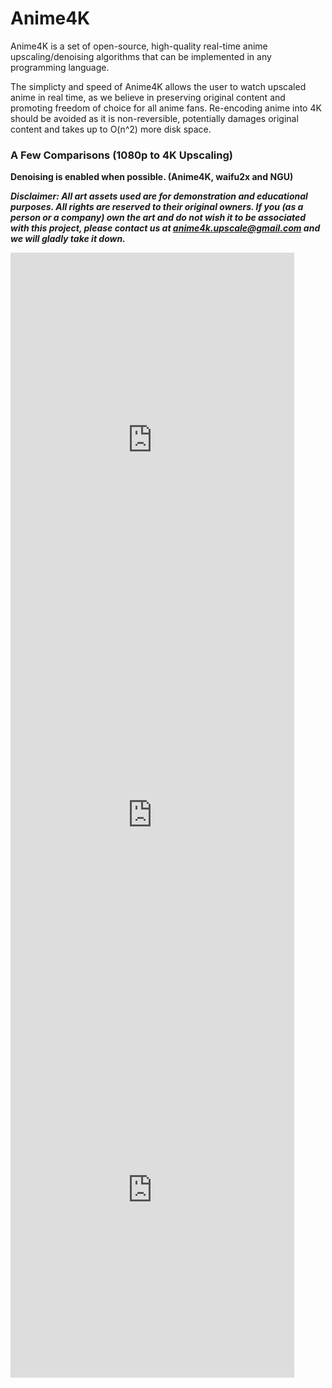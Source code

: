 # Anime4K

Anime4K is a set of open-source, high-quality real-time anime upscaling/denoising algorithms that can be implemented in any programming language.

The simplicty and speed of Anime4K allows the user to watch upscaled anime in real time, as we believe in preserving original content and promoting freedom of choice for all anime fans. Re-encoding anime into 4K should be avoided as it is non-reversible, potentially damages original content and takes up to O(n^2) more disk space.

### A Few Comparisons (1080p to 4K Upscaling)
**Denoising is enabled when possible. (Anime4K, waifu2x and NGU)**

***Disclaimer: All art assets used are for demonstration and educational purposes. All rights are reserved to their original owners. If you (as a person or a company) own the art and do not wish it to be associated with this project, please contact us at anime4k.upscale@gmail.com and we will gladly take it down.***

<iframe frameborder="0" class="juxtapose" width="90%" height="600" src="https://cdn.knightlab.com/libs/juxtapose/latest/embed/index.html?uid=e822e7ac-6d6b-11ea-b9b8-0edaf8f81e27"></iframe>

<iframe frameborder="0" class="juxtapose" width="90%" height="600" src="https://cdn.knightlab.com/libs/juxtapose/latest/embed/index.html?uid=32042eb2-6d6c-11ea-b9b8-0edaf8f81e27"></iframe>

<iframe frameborder="0" class="juxtapose" width="90%" height="600" src="https://cdn.knightlab.com/libs/juxtapose/latest/embed/index.html?uid=a4ff3e14-6d6e-11ea-b9b8-0edaf8f81e27"></iframe>
